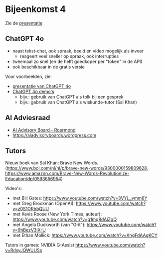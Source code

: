 # Bijeenkomst 4

Zie de [presentatie](https://docs.google.com/presentation/d/1gacugyso-GWJRqhwilZ2V0c2otqaDjoNpNTNsFef1lw/edit?usp=sharing)

## ChatGPT 4o

* naast tekst-chat, ook spraak, beeld en video mogelijk als invoer
    * reageert veel sneller op spraak, ook interrupties
* tweemaal zo snel (en de helft goedkoper per "token" in de API)
* ook beschikbaar in de gratis versie

Voor voorbeelden, zie:

* [presentatie van ChatGPT 4o](https://openai.com/index/spring-update/ )
* [ChatGPT 4o demo's](https://openai.com/index/hello-gpt-4o/)
    * bijv.: gebruik van ChatGPT als tolk bij een gesprek
    * bijv.: gebruik van ChatGPT als wiskunde-tutor (Sal Khan) 

## AI Adviesraad

* [AI Advisory Board - Roermond](assets/AI-Advisory-Board-Roermond.pdf)
* https://aiadvisoryboards.wordpress.com

## Tutors

Nieuw boek van Sal Khan: Brave New Words. (https://www.bol.com/nl/nl/p/brave-new-words/9300000159809628, https://www.amazon.com/Brave-New-Words-Revolutionize-Education/dp/0593656954)

Video's:

* met Bill Gates: https://www.youtube.com/watch?v=3VYj__vmm6Y
* met Greg Brockman (OpenAI): https://www.youtube.com/watch?v=z0S1ORbbQUU
* met Kevis Roose (New York Times, auteur): https://www.youtube.com/watch?v=g1mq8dAiZgQ
* met Angela Duckworth (van "Grit"): https://www.youtube.com/watch?v=9hBezV3lX-U
* met Ethan Mollick: https://www.youtube.com/watch?v=KngFdAAgKCY

Tutors in games: NVIDIA G-Assist https://www.youtube.com/watch?v=RdsyJQWUUSs


